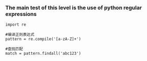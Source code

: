 ### The main test of this level is the use of python regular expressions

```
import re

#编译正则表达式
pattern = re.compile('[a-zA-Z]+')

#查找匹配
match = pattern.findall('abc123')
```
